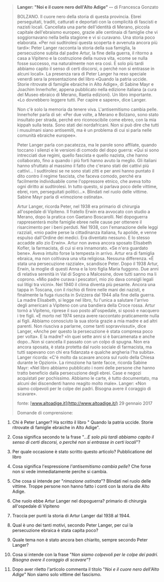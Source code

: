 > **Langer: \"Noi e il cuore nero dell'Alto Adige\" --** di Francesca
> Gonzato
>
> BOLZANO. Il cuore nero della storia di questa provincia. Ebrei
> perseguitati, traditi, catturati e deportati con la complicità di
> fascisti e nazisti locali. Cancellata una parte dell'identità di
> Merano, piccola capitale dell'ebraismo europeo, grazie alle centinaia
> di famiglie che vi soggiornavano nella bella stagione e vi si
> curavano. Una storia poco elaborata. «Per noi sudtirolesi questa
> scoperta è avvenuta ancora più tardi»: Peter Langer racconta la storia
> della sua famiglia, la persecuzione subita dal padre Artur, la fine
> della guerra, il ritorno a casa a Vipiteno e la costruzione della
> nuova vita, «come se nulla fosse successo, ma naturalmente non era
> così. E solo più tardi abbiamo capito il senso di certi discorsi, o
> perché non si entrasse in alcuni locali». La presenza rara di Peter
> Langer ha reso speciale venerdì sera la presentazione del libro
> «Quando la patria uccide. Storie ritrovate di famiglie ebraiche in
> Alto Adige», di Sabine Mayr e Joachim Innerhofer, appena pubblicato
> nella edizione italiana (a cura del Museo ebraico di Merano, Raetia
> edizioni). Un libro importante. «Lo dovrebbero leggere tutti. Per
> capire e sapere», dice Langer.
>
> Non c'è solo la memoria da tenere viva. L'antisemitismo cambia pelle.
> Innerhofer parla di sé: «Per due volte, a Merano e Bolzano, sono stato
> insultato per strada, perché ero riconoscibile come ebreo, con la mia
> kippah sulla testa. Sono stati dei nordafricani. Non si può dire che
> tutti i musulmani siano antisemiti, ma è un problema di cui si parla
> nelle comunità ebraiche europee».
>
> Peter Langer parla con pacatezza, ma le parole sono affilate, quando
> toccano i silenzi e le versioni di comodo del dopo guerra: «Qui si
> sono intrecciati due regimi, quello fascista e quello nazista, che
> hanno collaborato, fino a quando i più forti hanno avuto la meglio.
> Gli italiani hanno sfruttato al massimo il fatto che c'erano stati dei
> cattivi più cattivi\... I sudtirolesi se ne sono stati zitti e per
> anni hanno puntato il dito contro il regime fascista, che faceva
> comodo, perché era facilmente individuabile come l'oppressore etnico,
> che aveva tolto ogni diritto ai sudtirolesi. In tutto questo, si
> parlava poco delle vittime, ebrei, rom, perseguitati politici\...».
> Blindati nel ruolo delle vittime. Sabine Mayr parla di «rimozione
> ostinata».
>
> Artur Langer, ricorda Peter, nel 1938 era primario di chirurgia
> all'ospedale di Vipiteno. Il fratello Erwin era avvocato con studio a
> Merano, dopo la pratica con Gaetano Boscarolli. Nel dopoguerra
> rappresenterà molte famiglie ebree nelle cause per ottenere il
> risarcimento per i beni perduti. Nel 1938, con l'emanazione delle
> leggi razziali, «mio padre perse la cittadinanza italiana, fu apolide,
> e venne espulso dall'Ordine dei medici. Era diventato nessuno. E lo
> stesso accadde allo zio Erwin». Artur non aveva ancora sposato
> Elisabeth Kofler, la farmacista, di cui si era innamorato. «Se n'era
> guardato bene». Aveva intuito forse la tempesta in arrivo. Artur era
> di famiglia ebraica, ma non coltivava una vita religiosa. Nessuna
> differenza. «È stata una persecuzione razziale», scandisce Peter. Dopo
> il 1938 Artur, Erwin, la moglie di questi Anna e la loro figlia Maria
> fuggono. Due anni di relativa serenità in Val di Sogno a Malcesine,
> dove tutti sanno ma li coprono. «Mio padre curava i pescatori, mio zio
> dava consigli legali sui litigi tra vicini». Nel 1940 il clima diventa
> più pesante. Ancora una tappa in Toscana, con il rischio di finire
> nelle mani dei nazisti, e finalmente la fuga riuscita in Svizzera dal
> 1944 alla fine della guerra. La madre Elisabeth, si legge nel libro,
> fu l'unica a salutare l'arrivo degli americani a Vipiteno con una
> bandiera della Croce rossa. Artur tornò a Vipiteno, riprese il suo
> posto all'ospedale, si sposò e nacquero i tre figli. «È morto nel 1974
> senza avere raccontato praticamente nulla ai figli. Abbiamo conosciuto
> la sua storia grazie a mia madre e ad altri parenti. Non riusciva a
> parlarne, come tanti sopravvissuti», dice Langer, «Anche per questo la
> persecuzione è stata compresa poco per volta». E la madre? «In quei
> sette anni si è barcamenata e anche dopo\...Non si cancella il passato
> con un colpo di spugna. Non era ancora sposata, è stata protetta dal
> ruolo sociale di farmacista, ma tutti sapevano con chi era fidanzata e
> qualche angheria l'ha subita». Langer ricorda: «C'è molto da scavare
> ancora sul ruolo della Chiesa durante le Opzioni». La rimozione ha
> tante facce, ricorda Sabine Mayr: «Nel libro abbiamo pubblicato i nomi
> delle persone che hanno tratto beneficio dalla persecuzione degli
> ebrei. Case e negozi acquistati per pochissimo. Abbiamo le carte, è
> tutto documentato, ma alcuni dei discendenti hanno reagito molto
> male». Langer: «Non siamo colpevoli per le colpe dei padri. Bisogna
> avere il coraggio di scavare».
>
> fonte: [www.altoadige.it](http://www.altoadige.it/) 29 gennaio 2017
>
> Domande di comprensione:

1.  Chi è Peter Langer?
	Ha scritto il libro " Quando la patria uccide. Storie ritrovate di famiglie ebraiche in Alto Adige".

2.  Cosa significa secondo te la frase "...*E solo più tardi abbiamo capito il senso di certi discorsi, o perché non si entrasse in certi locali*"?

3.  Per quale occasione è stato scritto questo articolo?
	Pubblicatione del libro
	
4.  Cosa significa l'espressione *l'antisemitismo cambia pelle*?
	Che forse non si vede immediatamente perche si cambia.

5.  Che cosa si intende per "*rimozione ostinata*"?
	Blindati nel ruolo delle vittime. Troppe persone non hanno fatto i conti con la storia die Alto Adige.

6.  Che ruolo ebbe Artur Langer nel dopoguerra?
	primario di chirurgia all'ospedale di Vipiteno

7.  Traccia per punti la storia di Artur Langer dal 1938 al 1944.
	
8.  Qual è uno dei tanti motivi, secondo Peter Langer, per cui la persecuzione ebraica è stata capita poco?

9.  Quale tema non è stato ancora ben chiarito, sempre secondo Peter Langer?

10. Cosa si intende con la frase "*Non siamo colpevoli per le colpe dei padri. Bisogna avere il coraggio di scavare*"?
	

11. Dopo aver riletto l'articolo commenta il titolo "*Noi e il cuore nero dell'Alto Adige*"
	Non siamo solo vittime del fascismo.